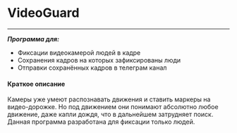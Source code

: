 # VideoGuard
___
***Программа для:***
- Фиксации видеокамерой людей в кадре
- Сохранения кадров на которых зафиксированы люди
- Отправки сохранённых кадров в телеграм канал
#### Краткое описание
Камеры уже умеют распознавать движения и ставить маркеры на видео-дорожке. Но под движением они
понимают абсолютно любое движение, даже капли дождя, что в дальнейшем затрудняет поиск.
Данная программа разработана для фиксации только людей.
